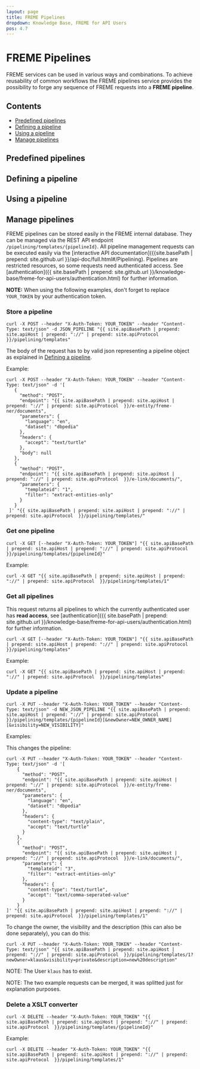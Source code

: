 ```yaml
---
layout: page
title: FREME Pipelines
dropdown: Knowledge Base, FREME for API Users
pos: 4.7
---
```


<script>
var xmlhttp = new XMLHttpRequest();
var url = "{{ site.apiBasePath | prepend: site.apiHost | prepend: "://" | prepend: site.apiProtocol  }}/pipelining/templates";

xmlhttp.onreadystatechange=function() {
    if (xmlhttp.readyState == 4 && xmlhttp.status == 200) {
        myFunction(xmlhttp.responseText);
    }
}
xmlhttp.open("GET", url, true);
xmlhttp.send();

function myFunction(response) {
    var arr = JSON.parse(response);
    var i;
    var out = "<ul>";

    for(i = 0; i < arr.length; i++) {
        out += "<li>" +
        "<a href=\"{{ site.apiBasePath | prepend: site.apiHost | prepend: "://" | prepend: site.apiProtocol  }}/pipelining/templates/"+arr[i].id+"\">"+arr[i].label+"</a>: " + (arr[i].description==null?"(missing description)":arr[i].description) +
        "</li>";
    }
    out += "</ul>";
    document.getElementById("entity-list").innerHTML = out;
}
</script>

# FREME Pipelines

FREME services can be used in various ways and combinations. To achieve reusability of common workflows the FREME pipelines service provides the possibility to forge any sequence of FREME requests into a **FREME pipeline**.

## Contents

* [Predefined pipelines](#predefined-pipelines)
* [Defining a pipeline](#defining-a-pipeline)
* [Using a pipeline](#using-a-pipeline)
* [Manage pipelines](#manage-pipelines)

## Predefined pipelines
<div id="entity-list"></div>

## Defining a pipeline

## Using a pipeline

## Manage pipelines

FREME pipelines can be stored easily in the FREME internal database. They can be managed via the REST API endpoint `/pipelining/templates/{pipelineId}`. All pipeline management requests can be executed easily via the [interactive API documentation]({{site.basePath | prepend: site.github.url }}/api-doc/full.html#/Pipelining). Pipelines are restricted resources, so some requests need authenticated access. See [authentication]({{ site.basePath | prepend: site.github.url }}/knowledge-base/freme-for-api-users/authentication.html) for further information.

**NOTE:** When using the following examples, don't forget to replace `YOUR_TOKEN` by your authentication token.

### Store a pipeline

```
curl -X POST --header "X-Auth-Token: YOUR_TOKEN" --header "Content-Type: text/json" -d JSON_PIPELINE "{{ site.apiBasePath | prepend: site.apiHost | prepend: "://" | prepend: site.apiProtocol  }}/pipelining/templates"
```

The body of the request has to by valid json representing a pipeline object as explained in [Defining a pipeline](#defining-a-pipeline).

Example:

```
curl -X POST --header "X-Auth-Token: YOUR_TOKEN" --header "Content-Type: text/json" -d '[
   {
     "method": "POST",
     "endpoint": "{{ site.apiBasePath | prepend: site.apiHost | prepend: "://" | prepend: site.apiProtocol  }}/e-entity/freme-ner/documents",
     "parameters": {
       "language": "en",
       "dataset": "dbpedia"
     },
     "headers": {
       "accept": "text/turtle"
     },
     "body": null
   },
   {
     "method": "POST",
     "endpoint": "{{ site.apiBasePath | prepend: site.apiHost | prepend: "://" | prepend: site.apiProtocol  }}/e-link/documents/",
     "parameters": {
       "templateid": "1",
       "filter": "extract-entities-only"
     }
   }
 ]' "{{ site.apiBasePath | prepend: site.apiHost | prepend: "://" | prepend: site.apiProtocol  }}/pipelining/templates/"
```

### Get one pipeline
```
curl -X GET [--header "X-Auth-Token: YOUR_TOKEN"] "{{ site.apiBasePath | prepend: site.apiHost | prepend: "://" | prepend: site.apiProtocol  }}/pipelining/templates/{pipelineId}"
```

Example:

```
curl -X GET "{{ site.apiBasePath | prepend: site.apiHost | prepend: "://" | prepend: site.apiProtocol  }}/pipelining/templates/1"
```

### Get all pipelines

This request returns all pipelines to which the currently authenticated user has **read access**, see [authentication]({{ site.basePath | prepend: site.github.url }}/knowledge-base/freme-for-api-users/authentication.html) for further information.

```
curl -X GET [--header "X-Auth-Token: YOUR_TOKEN"] "{{ site.apiBasePath | prepend: site.apiHost | prepend: "://" | prepend: site.apiProtocol  }}/pipelining/templates"
```

Example:

```
curl -X GET "{{ site.apiBasePath | prepend: site.apiHost | prepend: "://" | prepend: site.apiProtocol  }}/pipelining/templates"
```

### Update a pipeline
```
curl -X PUT --header "X-Auth-Token: YOUR_TOKEN" --header "Content-Type: text/json" -d NEW_JSON_PIPELINE "{{ site.apiBasePath | prepend: site.apiHost | prepend: "://" | prepend: site.apiProtocol  }}/pipelining/templates/{pipelineId}[&newOwner=NEW_OWNER_NAME][&visibility=NEW_VISIBILITY]"
```

Examples:


This changes the pipeline:

```
curl -X PUT --header "X-Auth-Token: YOUR_TOKEN" --header "Content-Type: text/json" -d '[
    {
      "method": "POST",
      "endpoint": "{{ site.apiBasePath | prepend: site.apiHost | prepend: "://" | prepend: site.apiProtocol  }}/e-entity/freme-ner/documents",
      "parameters": {
        "language": "en",
    	"dataset": "dbpedia"
      },
      "headers": {
        "content-type": "text/plain",
        "accept": "text/turtle"
      }
    },
    {
      "method": "POST",
      "endpoint": "{{ site.apiBasePath | prepend: site.apiHost | prepend: "://" | prepend: site.apiProtocol  }}/e-link/documents/",
      "parameters": {
        "templateid": "3",
    	"filter": "extract-entities-only"
      },
      "headers": {
        "content-type": "text/turtle",
        "accept": "text/comma-seperated-value"
      }
    }
]' "{{ site.apiBasePath | prepend: site.apiHost | prepend: "://" | prepend: site.apiProtocol  }}/pipelining/templates/1"
```

To change the owner, the visibility and the description (this can also be done separately), you can do this:

```
curl -X PUT --header "X-Auth-Token: YOUR_TOKEN" --header "Content-Type: text/json" "{{ site.apiBasePath | prepend: site.apiHost | prepend: "://" | prepend: site.apiProtocol  }}/pipelining/templates/1?newOwner=klaus&visibility=private&description=new%20description"
```

NOTE: The User `klaus` has to exist.

NOTE: The two example requests can be merged, it was splitted just for explanation purposes.

### Delete a XSLT converter
```
curl -X DELETE --header "X-Auth-Token: YOUR_TOKEN" "{{ site.apiBasePath | prepend: site.apiHost | prepend: "://" | prepend: site.apiProtocol  }}/pipelining/templates/{pipelineId}"
```

Example:

```
curl -X DELETE --header "X-Auth-Token: YOUR_TOKEN" "{{ site.apiBasePath | prepend: site.apiHost | prepend: "://" | prepend: site.apiProtocol  }}/pipelining/templates/1"
```



